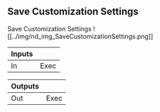 ## Save Customization Settings
Save Customization Settings
![[../img/nd_img_SaveCustomizationSettings.png]]

|Inputs||
|--|--|
| In | Exec |

|Outputs||
|--|--|
| Out | Exec |
